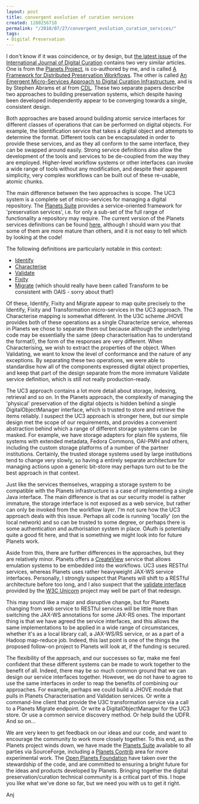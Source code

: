 ```yaml
---
layout: post
title: convergent evolution of curation services
created: 1280256710
permalink: "/2010/07/27/convergent_evolution_curation_services/"
tags:
- Digital Preservation
---
```

I don't know if it was coincidence, or by design, but [the latest issue](http://www.ijdc.net/index.php/ijdc/issue/view/11) of the [International Journal of Digital Curation](http://www.ijdc.net/index.php/ijdc) contains two very similar articles. One is from the [Planets Project](http://www.planets-project.eu), is co-authored by me, and is called [A Framework for Distributed Preservation Workflows](http://www.ijdc.net/index.php/ijdc/article/view/157). The other is called [An Emergent Micro-Services Approach to Digital Curation Infrastructure](http://www.ijdc.net/index.php/ijdc/article/view/154), and is by Stephen Abrams et al from [CDL](http://www.cdlib.org/services/uc3/curation/). These two separate papers describe two approaches to building preservation systems, which despite having been developed independently appear to be converging towards a single, consistent design.
<!--break-->
Both approaches are based around building atomic service interfaces for different classes of operations that can be performed on digital objects. For example, the Identification service that takes a digital object and attempts to determine the format. Different tools can be encapsulated in order to provide these services, and as they all conform to the same interface, they can be swapped around easily. Strong service definitions also allow the development of the tools and services to be de-coupled from the way they are employed. Higher-level workflow systems or other interfaces can invoke a wide range of tools without any modification, and despite their apparent simplicity, very complex workflows can be built out of these re-usable, atomic chunks.

The main difference between the two approaches is scope. The UC3 system is a complete set of micro-services for managing a digital repository. The [Planets Suite](http://sourceforge.net/projects/planets-suite/) provides a service-oriented framework for 'preservation services', i.e. for only a sub-set of the full range of functionality a repository may require. The current version of the Planets services definitions can be found [here](http://planets-suite.sourceforge.net/javadoc/), although I should warn you that some of them are more mature than others, and it is not easy to tell which by looking at the code! 

The following definitions are particularly notable in this context:

* [Identify](http://planets-suite.sourceforge.net/javadoc/eu/planets_project/services/identify/Identify.html)
* [Characterise](http://planets-suite.sourceforge.net/javadoc/eu/planets_project/services/characterise/Characterise.html)
* [Validate](http://planets-suite.sourceforge.net/javadoc/eu/planets_project/services/validate/Validate.html)
* [Fixity](http://planets-suite.sourceforge.net/javadoc/eu/planets_project/services/fixity/Fixity.html)
* [Migrate](http://planets-suite.sourceforge.net/javadoc/eu/planets_project/services/migrate/Migrate.html) (which should really have been called Transform to be consistent with OAIS - sorry about that!)

Of these, Identify, Fixity and Migrate appear to map quite precisely to the Identify, Fixity and Transformation micro-services in the UC3 approach. The Characterise mapping is somewhat different. In the U3C scheme JHOVE provides both of these operations as a single Characterize service, whereas in Planets we chose to separate them out because although the underlying code may be essentially the same (deep characterisation has to understand the format!), the form of the responses are very different. When Characterising, we wish to extract the properties of the object. When Validating, we want to know the level of conformance and the nature of any exceptions. By separating these two operations, we were able to standardise how all of the components expressed digital object properties, and keep that part of the design separate from the more immature Validate service definition, which is still not really production-ready.

The UC3 approach contains a lot more detail about storage, indexing, retrieval and so on. In the Planets approach, the complexity of managing the 'physical' preservation of the digital objects is hidden behind a single DigitalObjectManager interface, which is trusted to store and retrieve the items reliably. I suspect the UC3 approach is stronger here, but our simple design met the scope of our requirements, and provides a convenient abstraction behind which a range of different storage systems can be masked. For example, we have storage adapters for plain file systems, file systems with extended metadata, Fedora Commons, OAI-PMH and others, including the custom storage platforms of a number of the partner institutions. Certainly, the trusted storage systems used by large institutions tend to change very slowly, so having a entirely separate architecture for managing actions upon a generic bit-store may perhaps turn out to be the best approach in that context.

Just like the services themselves, wrapping a storage system to be compatible with the Planets infrastructure is a case of implementing a single Java interface. The main difference is that as our security model is rather immature, the storage interface is not exposed as a web service, but rather can only be invoked from the workflow layer. I'm not sure how the UC3 approach deals with this issue. Perhaps all code is running 'locally' (on the local network) and so can be trusted to some degree, or perhaps there is some authentication and authorisation system in place. OAuth is potentially quite a good fit here, and that is something we might look into for future Planets work.

Aside from this, there are further differences in the approaches, but they are relatively minor. Planets offers a [CreateView](http://planets-suite.sourceforge.net/javadoc/eu/planets_project/services/view/CreateView.html) service that allows emulation systems to be embedded into the workflows. UC3 uses RESTful services, whereas Planets uses rather heavyweight JAX-WS service interfaces. Personally, I strongly suspect that Planets will shift to a RESTful architecture before too long, and I also suspect that the [validate interface](http://code.w3.org/unicorn/wiki/Documentation/Observer) provided by the [W3C Unicorn](http://code.w3.org/unicorn/) project may well be part of that redesign.

This may sound like a major and disruptive change, but for Planets changing from web service to RESTful services will be little more than switching the JAX-WS annotations for some JAX-RS ones. The important thing is that we have agreed the service interfaces, and this allows the same implementations to be applied in a wide range of circumstances, whether it's as a local library call, a JAX-WS/RS service, or as a part of a Hadoop map-reduce job. Indeed, this last point is one of the things the proposed follow-on project to Planets will look at, if the funding is secured.

The flexibility of the approach, and our successes so far, make me feel confident that these different systems can be made to work together to the benefit of all. Indeed, there may be so much common ground that we can design our service interfaces together. However, we do not have to agree to use the same interfaces in order to reap the benefits of combining our approaches. For example, perhaps we could build a JHOVE module that pulls in Planets Characterisation and Validation services. Or write a command-line client that provide the U3C transformation service via a call to a Planets Migrate endpoint. Or write a DigitalObjectManager for the UC3 store. Or use a common service discovery method. Or help build the UDFR. And so on...

We are very keen to get feedback on our ideas and our code, and want to encourage the community to work more closely together.  To this end, as the Planets project winds down, we have made the [Planets Suite](http://planets-suite.sourceforge.net/) available to all parties via SourceForge, including a [Planets Contrib](http://planets-suite.sourceforge.net/contrib/) area for more experimental work. The [Open Planets Foundation](http://www.openplanetsfoundation.org/) have taken over the stewardship of the code, and are committed to ensuring a bright future for the ideas and products developed by Planets. Bringing together the digital preservation/curation technical community is a critical part of this. I hope you like what we've done so far, but we need you with us to get it right.

Anj
